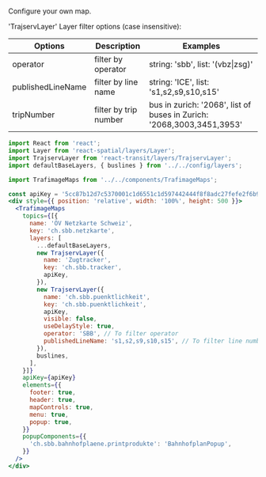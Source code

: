 #

Configure your own map.

'TrajservLayer' Layer filter options (case insensitive):

| Options            | Description            | Examples                                                              |
|--------------------|------------------------|-----------------------------------------------------------------------|
| operator           | filter by operator     | string: 'sbb', list: '(vbz\|zsg)'                                     |
| publishedLineName  | filter by line name    | string: 'ICE',  list: 's1,s2,s9,s10,s15'                              |
| tripNumber         | filter by trip number  | bus in zurich: '2068', list of buses in Zurich: '2068,3003,3451,3953' |

```jsx
import React from 'react';
import Layer from 'react-spatial/layers/Layer';
import TrajservLayer from 'react-transit/layers/TrajservLayer';
import defaultBaseLayers, { buslines } from '../../config/layers';

import TrafimageMaps from '../../components/TrafimageMaps';

const apiKey = '5cc87b12d7c5370001c1d6551c1d597442444f8f8adc27fefe2f6b93';
<div style={{ position: 'relative', width: '100%', height: 500 }}>
  <TrafimageMaps
    topics={[{
      name: 'ÖV Netzkarte Schweiz',
      key: 'ch.sbb.netzkarte',
      layers: [
        ...defaultBaseLayers,
        new TrajservLayer({
          name: 'Zugtracker',
          key: 'ch.sbb.tracker',
          apiKey,
        }),
        new TrajservLayer({
          name: 'ch.sbb.puenktlichkeit',
          key: 'ch.sbb.puenktlichkeit',
          apiKey,
          visible: false,
          useDelayStyle: true,
          operator: 'SBB', // To filter operator
          publishedLineName: 's1,s2,s9,s10,s15', // To filter line number
        }),
        buslines,
      ],
    }]}
    apiKey={apiKey}
    elements={{
      footer: true,
      header: true,
      mapControls: true,
      menu: true,
      popup: true,
    }}
    popupComponents={{
      'ch.sbb.bahnhofplaene.printprodukte': 'BahnhofplanPopup',
    }}
  />
</div>
```
